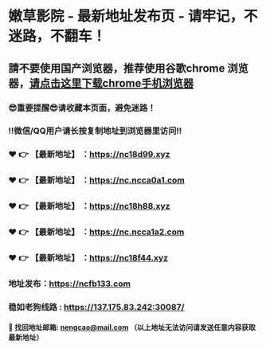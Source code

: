 # 嫩草影院 - 最新地址发布页 - 请牢记，不迷路，不翻车！

## 請不要使用国产浏览器，推荐使用谷歌chrome 浏览器，<a href = "https://www.google.cn/chrome/">请点击这里下载chrome手机浏览器</a>

### :sunglasses:重要提醒:sunglasses:请收藏本页面，避免迷路！
### ‼️微信/QQ用户请长按复制地址到浏览器里访问‼️

### :heart: :point_right: 【最新地址】 ：https://nc18d99.xyz
### :heart: :point_right: 【最新地址】 ：https://nc.ncca0a1.com
### :heart: :point_right: 【最新地址】 ：https://nc18h88.xyz
### :heart: :point_right: 【最新地址】 ：https://nc.ncca1a2.com
### :heart: :point_right: 【最新地址】 ：https://nc18f44.xyz

### 地址发布：https://ncfb133.com
### 稳如老狗线路 : https://137.175.83.242:30087/

#### :e-mail: __找回地址邮箱: nengcao@mail.com （以上地址无法访问请发送任意内容获取最新地址）__
